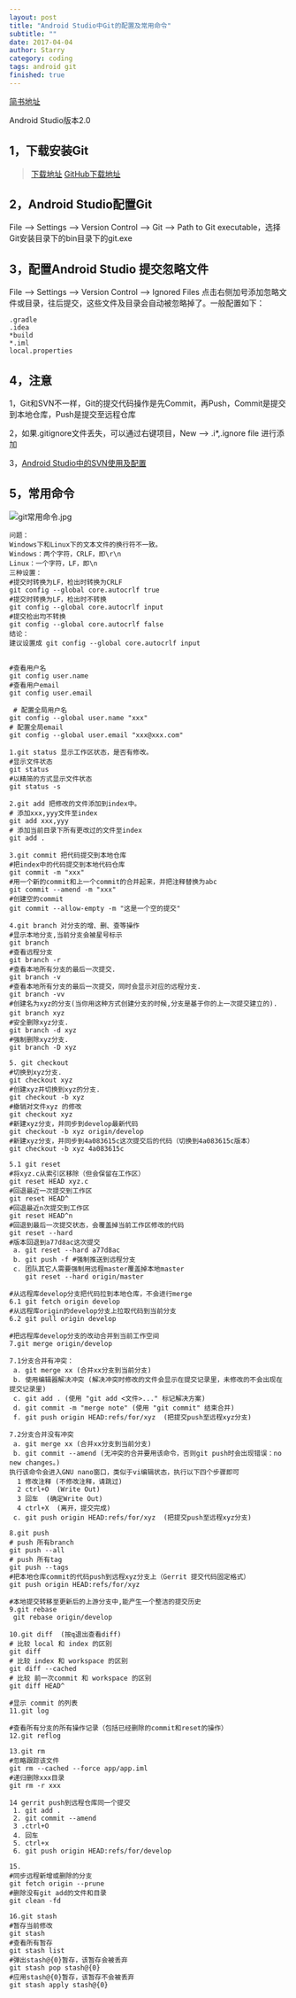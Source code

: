 ```yaml
---
layout: post
title: "Android Studio中Git的配置及常用命令"
subtitle: ""
date: 2017-04-04
author: Starry
category: coding
tags: android git
finished: true
---
```


[简书地址](https://www.jianshu.com/p/379324f0b7db)

Android Studio版本2.0

## 1，下载安装Git

> [下载地址](https://git-scm.com/downloads)
[GitHub下载地址](https://github.com/git-for-windows/git/releases)

## 2，Android Studio配置Git

File —> Settings —> Version Control —> Git —> Path to Git executable，选择Git安装目录下的bin目录下的git.exe

## 3，配置Android Studio 提交忽略文件

File —> Settings —> Version Control —> Ignored Files 点击右侧加号添加忽略文件或目录，往后提交，这些文件及目录会自动被忽略掉了。一般配置如下：
```
.gradle
.idea
*build
*.iml
local.properties
```

## 4，注意

1，Git和SVN不一样，Git的提交代码操作是先Commit，再Push，Commit是提交到本地仓库，Push是提交至远程仓库

2，如果.gitignore文件丢失，可以通过右键项目，New —> .i*,.ignore file 进行添加

3，[Android Studio中的SVN使用及配置](https://github.com/starry90/EssayNote/blob/master/android/Android%20Studio中的SVN使用及配置.md)

## 5，常用命令

![git常用命令.jpg](../images/android/git_command.jpg)

```
问题：
Windows下和Linux下的文本文件的换行符不一致。
Windows：两个字符，CRLF，即\r\n
Linux：一个字符，LF，即\n
三种设置：
#提交时转换为LF，检出时转换为CRLF
git config --global core.autocrlf true   
#提交时转换为LF，检出时不转换
git config --global core.autocrlf input   
#提交检出均不转换
git config --global core.autocrlf false
结论：
建议设置成 git config --global core.autocrlf input


#查看用户名
git config user.name
#查看用户email
git config user.email

 # 配置全局用户名
git config --global user.name "xxx"
# 配置全局email
git config --global user.email "xxx@xxx.com"

1.git status 显示工作区状态，是否有修改。
#显示文件状态
git status
#以精简的方式显示文件状态
git status -s

2.git add 把修改的文件添加到index中。
# 添加xxx,yyy文件至index
git add xxx,yyy
# 添加当前目录下所有更改过的文件至index
git add .

3.git commit 把代码提交到本地仓库
#把index中的代码提交到本地代码仓库
git commit -m "xxx"
#用一个新的commit和上一个commit的合并起来，并把注释替换为abc
git commit --amend -m "xxx"
#创建空的commit
git commit --allow-empty -m "这是一个空的提交"

4.git branch 对分支的增、删、查等操作
#显示本地分支,当前分支会被星号标示
git branch
#查看远程分支
git branch -r
#查看本地所有分支的最后一次提交.
git branch -v
#查看本地所有分支的最后一次提交，同时会显示对应的远程分支.
git branch -vv
#创建名为xyz的分支(当你用这种方式创建分支的时候,分支是基于你的上一次提交建立的).
git branch xyz 		　　
#安全删除xyz分支.
git branch -d xyz
#强制删除xyz分支.
git branch -D xyz

5. git checkout
#切换到xyz分支.
git checkout xyz
#创建xyz并切换到xyz的分支.
git checkout -b xyz
#撤销对文件xyz 的修改
git checkout xyz
#新建xyz分支，并同步到develop最新代码
git checkout -b xyz origin/develop
#新建xyz分支，并同步到4a083615c这次提交后的代码（切换到4a083615c版本）
git checkout -b xyz 4a083615c

5.1 git reset
#将xyz.c从索引区移除（但会保留在工作区）
git reset HEAD xyz.c
#回退最近一次提交到工作区
git reset HEAD^
#回退最近n次提交到工作区
git reset HEAD^n
#回退到最后一次提交状态，会覆盖掉当前工作区修改的代码
git reset --hard
#版本回退到a77d8ac这次提交
 a. git reset --hard a77d8ac
 b. git push -f #强制推送到远程分支
 c. 团队其它人需要强制用远程master覆盖掉本地master
    git reset --hard origin/master

#从远程库develop分支把代码拉到本地仓库，不会进行merge
6.1 git fetch origin develop
#从远程库origin的develop分支上拉取代码到当前分支
6.2 git pull origin develop

#把远程库develop分支的改动合并到当前工作空间
7.git merge origin/develop

7.1分支合并有冲突：
 a. git merge xx (合并xx分支到当前分支)
 b. 使用编辑器解决冲突 (解决冲突时修改的文件会显示在提交记录里，未修改的不会出现在提交记录里)
 c. git add . (使用 "git add <文件>..." 标记解决方案)
 d. git commit -m "merge note" (使用 "git commit" 结束合并)
 f. git push origin HEAD:refs/for/xyz  (把提交push至远程xyz分支)

7.2分支合并没有冲突
 a. git merge xx (合并xx分支到当前分支)
 b. git commit --amend (无冲突的合并要用该命令，否则git push时会出现错误：no new changes。)
执行该命令会进入GNU nano窗口，类似于vi编辑状态，执行以下四个步骤即可
  1 修改注释 (不修改注释，请跳过)
  2 ctrl+O  (Write Out)
  3 回车  (确定Write Out)
  4 ctrl+X  (离开，提交完成)
 c. git push origin HEAD:refs/for/xyz  (把提交push至远程xyz分支)

8.git push
# push 所有branch
git push --all
# push 所有tag
git push --tags
#把本地仓库commit的代码push到远程xyz分支上（Gerrit 提交代码固定格式）
git push origin HEAD:refs/for/xyz

#本地提交转移至更新后的上游分支中,能产生一个整洁的提交历史
9.git rebase
 git rebase origin/develop

10.git diff  (按q退出查看diff)
# 比较 local 和 index 的区别
git diff
# 比较 index 和 workspace 的区别
git diff --cached
# 比较 前一次commit 和 workspace 的区别
git diff HEAD^

#显示 commit 的列表
11.git log

#查看所有分支的所有操作记录（包括已经删除的commit和reset的操作）
12.git reflog

13.git rm
#忽略跟踪该文件
git rm --cached --force app/app.iml
#递归删除xxx目录
git rm -r xxx

14 gerrit push到远程仓库同一个提交
 1. git add .
 2. git commit --amend
 3 .ctrl+O
 4. 回车
 5. ctrl+x
 6. git push origin HEAD:refs/for/develop

15.
#同步远程新增或删除的分支
git fetch origin --prune
#删除没有git add的文件和目录
git clean -fd

16.git stash
#暂存当前修改
git stash
#查看所有暂存
git stash list
#弹出stash@{0}暂存，该暂存会被丢弃
git stash pop stash@{0}
#应用stash@{0}暂存，该暂存不会被丢弃
git stash apply stash@{0}
```
